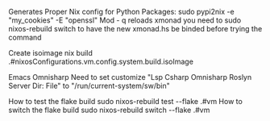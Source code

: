 Generates Proper Nix config for Python Packages: 
sudo pypi2nix -e "my_cookies" -E "openssl"
Mod - q reloads xmonad you need to sudo nixos-rebuild switch to have the new xmonad.hs be binded before trying the command

Create isoimage
nix build .#nixosConfigurations.vm.config.system.build.isoImage

Emacs Omnisharp
Need to set customize "Lsp Csharp Omnisharp Roslyn Server Dir: File" to "/run/current-system/sw/bin"


How to test the flake build
sudo nixos-rebuild test --flake .#vm
How to switch the flake build
sudo nixos-rebuild switch --flake .#vm
